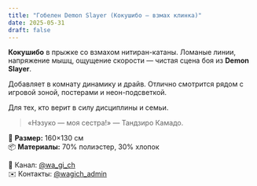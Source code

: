```yaml
---
title: "Гобелен Demon Slayer (Кокушибо — взмах клинка)"
date: 2025-05-31
draft: false
---
```


**Кокушибо** в прыжке со взмахом нитиран-катаны. Ломаные линии, напряжение мышц, ощущение скорости — чистая сцена боя из **Demon Slayer**.

Добавляет в комнату динамику и драйв. Отлично смотрится рядом с игровой зоной, постерами и неон-подсветкой.

Для тех, кто верит в силу дисциплины и семьи.

> «Нэзуко — моя сестра!» — Тандзиро Камадо.

🧵 **Размер:** 160×130 см  
📦 **Материалы:** 70% полиэстер, 30% хлопок  

📣 Канал: [@wa_gi_ch](https://t.me/wa_gi_ch)  
✉️ Контакты: [@wagich_admin](https://t.me/wagich_admin)
